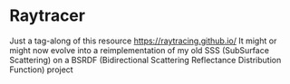 # Raytracer

Just a tag-along of this resource https://raytracing.github.io/
It might or might now evolve into a reimplementation of my old SSS (SubSurface Scattering) on a BSRDF (Bidirectional Scattering Reflectance Distribution Function) project
